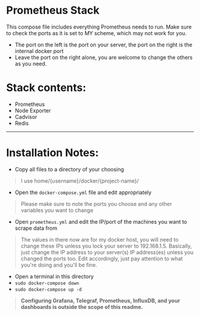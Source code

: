 # Prometheus Stack
This compose file includes everything Prometheus needs to run.
Make sure to check the ports as it is set to MY scheme, which may not work for you.
* The port on the left is the port on your server, the port on the right is the internal docker port
* Leave the port on the right alone, you are welcome to change the others as you need.

# Stack contents:
* Prometheus
* Node Exporter
* Cadvisor
* Redis

-------------------------------------

# Installation Notes:
* Copy all files to a directory of your choosing
> I use home/{username}/docker/{project-name}/
* Open the ```docker-compose.yml``` file and edit appropriately
> Please make sure to note the ports you choose and any other variables you want to change
* Open ```prometheus.yml``` and edit the IP/port of the machines you want to scrape data from
> The values in there now are for my docker host, you will need to change these IPs unless you lock your server to 192.168.1.5.
> Basically, just change the IP address to your server(s) IP address(es) unless you changed the ports too.
> Edit accordingly, just pay attention to what you're doing and you'll be fine.
* Open a terminal in this directory
* ``` sudo docker-compose down ```
* ``` sudo docker-compose up -d ```
> **Configuring Grafana, Telegraf, Prometheus, InfluxDB, and your dashboards is outside the scope of this readme.**
